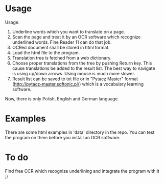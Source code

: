 # Usage #

Usage:
  1. Underline words which you want to translate on a page.
  1. Scan the page and treat it by an OCR software which recognize underlined words. Fine Reader 11 can do that job.
  1. OCRed document shall be stored in html format.
  1. Load the html file to the program.
  1. Translation tree is fetched from a web dictionary.
  1. Choose proper translations from the tree by pushing Return key. This cause translations be added to the result list. The best way to navigate is using up/down arrows. Using mouse is much more slower.
  1. Result list can be saved to txt file or in "Pytacz Master" format (http://pytacz-master.softonic.pl/) which is a vocabulary learning software.

Now, there is only Polish, English and German language.

# Examples #
There are some html examples in 'data' directory in the repo. You can test the program on them before you install an OCR software.

# To do #
Find free OCR which recognize underlining and integrate the program with it ;)